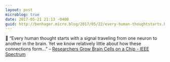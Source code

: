 ```yaml
---
layout: post
microblog: true
date: 2017-05-21 21:13 -0400
guid: http://benhager.micro.blog/2017/05/22/every-human-thoughtstarts.html
---
```

🔬 “Every human thought starts with a signal traveling from one neuron to another in the brain. Yet we know relatively little about how these connections form…” – [Researchers Grow Brain Cells on a Chip - IEEE Spectrum](http://spectrum.ieee.org/the-human-os/biomedical/devices/researchers-grow-brain-cells-on-a-chip)
